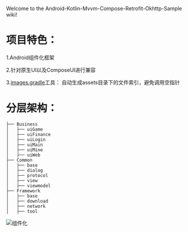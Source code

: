 Welcome to the Android-Kotlin-Mvvm-Compose-Retrofit-Okhttp-Sample wiki!

# 项目特色：

1.Android组件化框架

2.针对原生UI以及ComposeUI进行兼容

3.[images.gradle](https://github.com/harryc2022/Android-Kotlin-Mvvm-Compose-Retrofit-Okhttp-Sample/blob/main/images.gradle)工具：
自动生成assets目录下的文件索引，避免调用空指针

# 分层架构：
``` 
├── Business
│   ├── uiGame
│   ├── uiFinance
│   ├── uiLogin
│   ├── uiMain
│   ├── uiMine
│   ├── uiWeb
├── Common
│   ├── base
│   ├── dialog
│   ├── protocol
│   ├── view
│   ├── viewmodel
├── Framework
│   ├── base
│   ├── download
│   ├── network
│   ├── tool
```
![组件化](https://user-images.githubusercontent.com/104723330/172539514-de99f9aa-bb33-43e2-97b5-4907ed340c97.png)








